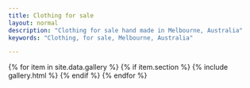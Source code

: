 ```yaml
---
title: Clothing for sale
layout: normal
description: "Clothing for sale hand made in Melbourne, Australia"
keywords: "Clothing, for sale, Melbourne, Australia"

---
```



<div class="container mb-4">

<div class="row border border-light border-top-0">
{% for item in site.data.gallery %}
{% if item.section %}
{% include gallery.html %}
{% endif %}
{% endfor %}
</div><!-- end row-->


</div><!-- end container -->
